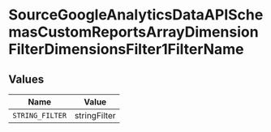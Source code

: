 # SourceGoogleAnalyticsDataAPISchemasCustomReportsArrayDimensionFilterDimensionsFilter1FilterName


## Values

| Name            | Value           |
| --------------- | --------------- |
| `STRING_FILTER` | stringFilter    |